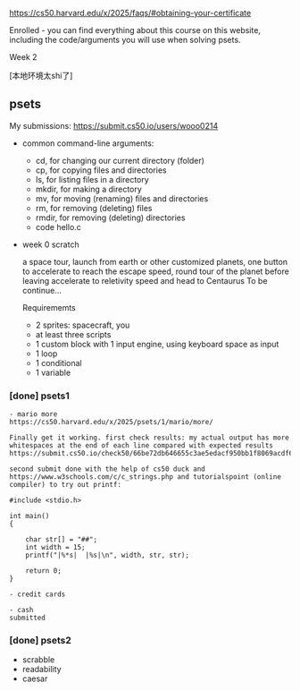 https://cs50.harvard.edu/x/2025/faqs/#obtaining-your-certificate

Enrolled - you can find everything about this course on this website, including the code/arguments you will use when solving psets.

Week 2

[本地环境太shi了]

## psets

My submissions: 
https://submit.cs50.io/users/wooo0214

- common command-line arguments:
    - cd, for changing our current directory (folder)
    - cp, for copying files and directories
    - ls, for listing files in a directory
    - mkdir, for making a directory
    - mv, for moving (renaming) files and directories
    - rm, for removing (deleting) files
    - rmdir, for removing (deleting) directories
    - code hello.c

- week 0 scratch

    a space tour, 
    launch from earth or other customized planets, 
    one button to accelerate to reach the escape speed, 
    round tour of the planet before leaving
    accelerate to reletivity speed and head to Centaurus
    To be continue...

    Requirememts
    - 2 sprites: spacecraft, you
    - at least three scripts
    - 1 custom block with 1 input
        engine, using keyboard space as input
    - 1 loop
    - 1 conditional
    - 1 variable

### [done] psets1

    - mario more
    https://cs50.harvard.edu/x/2025/psets/1/mario/more/

    Finally get it working. first check results: my actual output has more whitespaces at the end of each line compared with expected results
    https://submit.cs50.io/check50/66be72db646655c3ae5edacf950bb1f8069acdf6

    second submit done with the help of cs50 duck and https://www.w3schools.com/c/c_strings.php and tutorialspoint (online compiler) to try out printf:

    #include <stdio.h>

    int main()
    {

        char str[] = "##"; 
        int width = 15; 
        printf("|%*s|  |%s|\n", width, str, str); 

        return 0;
    }

    - credit cards

    - cash
    submitted
    
### [done] psets2
- scrabble
- readability
- caesar
